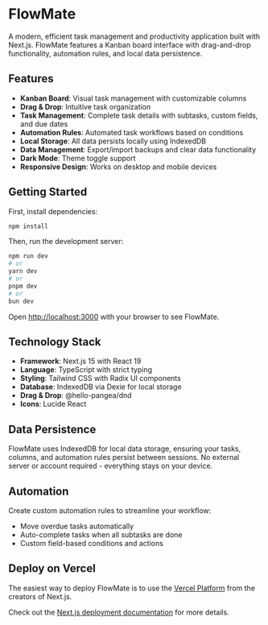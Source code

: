 # FlowMate

A modern, efficient task management and productivity application built with Next.js. FlowMate features a Kanban board interface with drag-and-drop functionality, automation rules, and local data persistence.

## Features

- **Kanban Board**: Visual task management with customizable columns
- **Drag & Drop**: Intuitive task organization
- **Task Management**: Complete task details with subtasks, custom fields, and due dates
- **Automation Rules**: Automated task workflows based on conditions
- **Local Storage**: All data persists locally using IndexedDB
- **Data Management**: Export/import backups and clear data functionality
- **Dark Mode**: Theme toggle support
- **Responsive Design**: Works on desktop and mobile devices

## Getting Started

First, install dependencies:

```bash
npm install
```

Then, run the development server:

```bash
npm run dev
# or
yarn dev
# or
pnpm dev
# or
bun dev
```

Open [http://localhost:3000](http://localhost:3000) with your browser to see FlowMate.

## Technology Stack

- **Framework**: Next.js 15 with React 19
- **Language**: TypeScript with strict typing
- **Styling**: Tailwind CSS with Radix UI components
- **Database**: IndexedDB via Dexie for local storage
- **Drag & Drop**: @hello-pangea/dnd
- **Icons**: Lucide React

## Data Persistence

FlowMate uses IndexedDB for local data storage, ensuring your tasks, columns, and automation rules persist between sessions. No external server or account required - everything stays on your device.

## Automation

Create custom automation rules to streamline your workflow:
- Move overdue tasks automatically
- Auto-complete tasks when all subtasks are done
- Custom field-based conditions and actions

## Deploy on Vercel

The easiest way to deploy FlowMate is to use the [Vercel Platform](https://vercel.com/new?utm_medium=default-template&filter=next.js&utm_source=create-next-app&utm_campaign=create-next-app-readme) from the creators of Next.js.

Check out the [Next.js deployment documentation](https://nextjs.org/docs/app/building-your-application/deploying) for more details.
